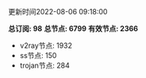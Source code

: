 更新时间2022-08-06 09:18:00

**总订阅: 98**
**总节点: 6799**
**有效节点: 2366**
- v2ray节点: 1932
- ss节点: 150
- trojan节点: 284
